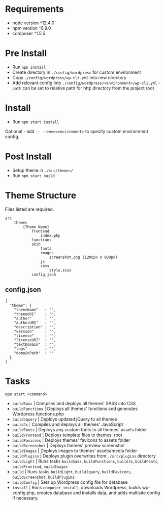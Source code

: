 # Requirements

- node version ^12.4.0
- npm version ^6.9.0
- composer ^1.5.5

# Pre Install

- Run `npm install`
- Create directory in `./config/wordpress` for custom environment
- Copy `./config/wordpress/wp-cli.yml` into new directory
- Add relevant config into `./config/wordpress/<environment>/wp-cli.yml` - `path` can be set to relative path for http directory from the project root

# Install

- Run `npm start install`

Optional - add `-- --env=<environment>` to specify custom environment config.

# Post Install

- Setup theme in `./src/themes/`
- Run `npm start build`

# Theme Structure

Files listed are required.

```
src
    themes
        {Theme Name}
            frontend
                index.php
            functions
            skin
                fonts
                images
                    screenshot.png (1200px X 900px)
                js
                sass
                    style.scss
            config.json
```

## config.json

```
{
  "theme": {
    "themeName"   : "",
    "themeURI"    : "",
    "author"      : "",
    "authorURI"   : "",
    "description" : "",
    "version"     : "",
    "license"     : "",
    "licenseURI"  : "",
    "textDomain"  : "",
    "tags"        : "",
    "domainPath"  : ""
  }
}
```

# Tasks

`npm start <command>`

- `buildSass` | Compiles and deploys all themes' SASS into CSS
- `buildFunctions` | Deploys all themes' functions and generates Wordpress functions.php
- `buildJquery` | Deploys updated jQuery to all themes
- `buildJs` | Compiles and deploys all themes' JavaScript 
- `buildFonts` | Deploys any custom fonts to all themes' assets folder
- `buildFrontend` | Deploys template files to themes' root
- `buildFavicons` | Deploys themes' favicons to assets folder
- `buildScreenshot` | Deploys themes' preview screenshot
- `buildImages` | Deploys images to themes' assets/media folder
- `buildPlugins` | Deploys plugin overwrites from `./src/plugins` directory
- `buildLight` | Runs tasks `buildSass`, `buildFunctions`, `buildJs`, `buildFonts`, `buildFrontend`, `buildImages`
- `build` | Runs tasks `buildLight`, `buildJquery`, `buildFavicons`, `buildScreenshot`, `buildPlugins`
- `buildConfig` | Sets up Wordpress config file for database
- `install` | Runs `composer install`, downloads Wordpress, builds wp-config.php, creates database and installs data, and adds multisite config if necessary. 
